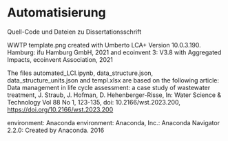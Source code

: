 # Automatisierung
Quell-Code und Dateien zu Dissertationsschrift

WWTP template.png created with Umberto LCA+ Version 10.0.3.190. Hamburg: ifu Hamburg GmbH, 2021 and ecoinvent 3: V3.8 with Aggregated Impacts, ecoinvent Association, 2021

The files automated_LCI.ipynb, data_structure.json, data_structure_units.json and templ.xlsx are based on the following article:
Data management in life cycle assessment: a case study of wastewater treatment, J. Straub, J. Hofman, D. Hehenberger-Risse, In: Water Science & Technology Vol 88 No 1, 123-135, doi: 10.2166/wst.2023.200, https://doi.org/10.2166/wst.2023.200

environment: Anaconda environment: Anaconda, Inc.: Anaconda Navigator 2.2.0: Created by Anaconda. 2016
